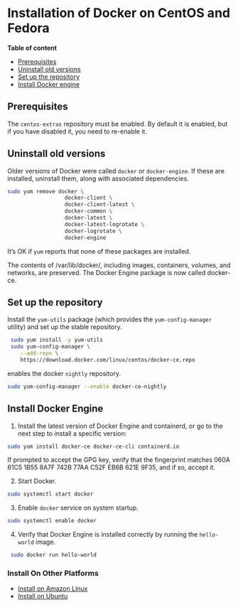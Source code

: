 # Installation of Docker on CentOS and Fedora

**Table of content**
<!--ts-->
* [Prerequisites](#Prerequisites)
* [Uninstall old versions](#uninstall_old)
* [Set up the repository](#set_repository)
* [Install Docker engine](#install_docker)
<!--te-->
<a name="Prerequisites"></a>

## Prerequisites

The `centos-extras` repository must be enabled. By default it is enabled, but if you have disabled it, you need to re-enable it.

<a name="uninstall_old"></a>

## Uninstall old versions

Older versions of Docker were called `docker` or `docker-engine`. If these are installed, uninstall them, along with associated dependencies.
~~~sh
sudo yum remove docker \
                  docker-client \
                  docker-client-latest \
                  docker-common \
                  docker-latest \
                  docker-latest-logrotate \
                  docker-logrotate \
                  docker-engine
~~~
It’s OK if `yum` reports that none of these packages are installed.

The contents of /var/lib/docker/, including images, containers, volumes, and networks, are preserved. The Docker Engine package is now called docker-ce.

<a name="set_repository"></a>

## Set up the repository

Install the `yum-utils` package (which provides the `yum-config-manager` utility) and set up the stable repository.
~~~sh
 sudo yum install -y yum-utils
 sudo yum-config-manager \
    --add-repo \
    https://download.docker.com/linux/centos/docker-ce.repo
~~~

enables the docker `nightly` repository.
~~~sh
sudo yum-config-manager --enable docker-ce-nightly
~~~

<a name="install_docker"></a>

## Install Docker Engine

1. Install the latest version of Docker Engine and containerd, or go to the next step to install a specific version:
~~~sh
sudo yum install docker-ce docker-ce-cli containerd.io
~~~
If prompted to accept the GPG key, verify that the fingerprint matches 060A 61C5 1B55 8A7F 742B 77AA C52F EB6B 621E 9F35, and if so, accept it.

2. Start Docker.
~~~sh
sudo systemctl start docker
~~~
3. Enable `docker` service on system startup.
~~~sh
sudo systemctl enable docker
~~~
4. Verify that Docker Engine is installed correctly by running the `hello-world` image.
~~~sh
 sudo docker run hello-world
~~~

### Install On Other Platforms
* [Install on Amazon Linux](./install_docker_on_Amazon_linux.md)
* [Install on Ubuntu](./install_docker_on_ubuntu.md)
